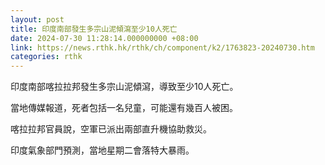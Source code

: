 ```yaml
---
layout: post
title: 印度南部發生多宗山泥傾瀉至少10人死亡
date: 2024-07-30 11:28:14.000000000 +08:00
link: https://news.rthk.hk/rthk/ch/component/k2/1763823-20240730.htm
categories: rthk
---
```


印度南部喀拉拉邦發生多宗山泥傾瀉，導致至少10人死亡。

當地傳媒報道，死者包括一名兒童，可能還有幾百人被困。

喀拉拉邦官員說，空軍已派出兩部直升機協助救災。

印度氣象部門預測，當地星期二會落特大暴雨。
